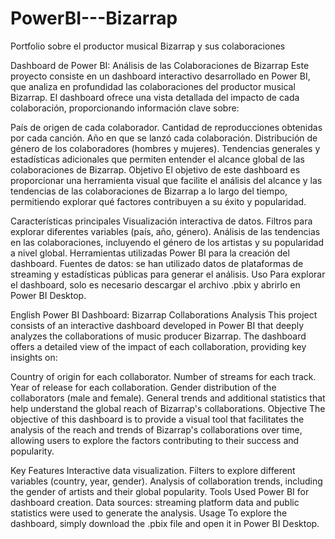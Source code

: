 # PowerBI---Bizarrap
Portfolio sobre el productor musical Bizarrap y sus colaboraciones

Dashboard de Power BI: Análisis de las Colaboraciones de Bizarrap
Este proyecto consiste en un dashboard interactivo desarrollado en Power BI, que analiza en profundidad las colaboraciones del productor musical Bizarrap. El dashboard ofrece una vista detallada del impacto de cada colaboración, proporcionando información clave sobre:

País de origen de cada colaborador.
Cantidad de reproducciones obtenidas por cada canción.
Año en que se lanzó cada colaboración.
Distribución de género de los colaboradores (hombres y mujeres).
Tendencias generales y estadísticas adicionales que permiten entender el alcance global de las colaboraciones de Bizarrap.
Objetivo
El objetivo de este dashboard es proporcionar una herramienta visual que facilite el análisis del alcance y las tendencias de las colaboraciones de Bizarrap a lo largo del tiempo, permitiendo explorar qué factores contribuyen a su éxito y popularidad.

Características principales
Visualización interactiva de datos.
Filtros para explorar diferentes variables (país, año, género).
Análisis de las tendencias en las colaboraciones, incluyendo el género de los artistas y su popularidad a nivel global.
Herramientas utilizadas
Power BI para la creación del dashboard.
Fuentes de datos: se han utilizado datos de plataformas de streaming y estadísticas públicas para generar el análisis.
Uso
Para explorar el dashboard, solo es necesario descargar el archivo .pbix y abrirlo en Power BI Desktop.

English
Power BI Dashboard: Bizarrap Collaborations Analysis
This project consists of an interactive dashboard developed in Power BI that deeply analyzes the collaborations of music producer Bizarrap. The dashboard offers a detailed view of the impact of each collaboration, providing key insights on:

Country of origin for each collaborator.
Number of streams for each track.
Year of release for each collaboration.
Gender distribution of the collaborators (male and female).
General trends and additional statistics that help understand the global reach of Bizarrap's collaborations.
Objective
The objective of this dashboard is to provide a visual tool that facilitates the analysis of the reach and trends of Bizarrap's collaborations over time, allowing users to explore the factors contributing to their success and popularity.

Key Features
Interactive data visualization.
Filters to explore different variables (country, year, gender).
Analysis of collaboration trends, including the gender of artists and their global popularity.
Tools Used
Power BI for dashboard creation.
Data sources: streaming platform data and public statistics were used to generate the analysis.
Usage
To explore the dashboard, simply download the .pbix file and open it in Power BI Desktop.
